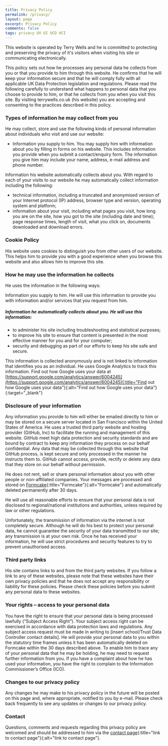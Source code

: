 ```yaml
---
title: Privacy Policy
permalink: /privacy/
layout: page
excerpt: Privacy Policy
comments: false
tags: privacy UX UI UCD HCI
---
```


This website is operated by Terry Wells and he is committed to protecting and preserving the privacy of it's visitors when visiting his site or communicating electronically.

This policy sets out how he processes any personal data he collects from you or that you provide to him through this website. He confirms that he will keep your information secure and that he will comply fully with all applicable UK Data Protection legislation and regulations. Please read the following carefully to understand what happens to personal data that you choose to provide to him, or that he collects from you when you visit this site. By visiting terrywells.co.uk (his website) you are accepting and consenting to the practices described in this policy.

### Types of information he may collect from you
He may collect, store and use the following kinds of personal information about individuals who visit and use our website:

* Information you supply to him. You may supply him with information about you by filling in forms on his website. This includes information you provide when you submit a contact/enquiry form. The information you give him may include your name, address, e-mail address and phone number.

Information his website automatically collects about you. With regard to each of your visits to our website he may automatically collect information including the following:

* technical information, including a truncated and anonymised version of your Internet protocol (IP) address, browser type and version, operating system and platform;
* information about your visit, including what pages you visit, how long you are on the site, how you got to the site (including date and time); page response times, length of visit, what you click on, documents downloaded and download errors.

### Cookie Policy

His website uses cookies to distinguish you from other users of our website. This helps him to provide you with a good experience when you browse this website and also allows him to improve this site.

### How he may use the information he collects

He uses the information in the following ways:

Information you supply to him. He will use this information to provide you with information and/or services that you request from him.

##### Information he automatically collects about you. He will use this information:

* to administer his site including troubleshooting and statistical purposes;
* to improve his site to ensure that content is presented in the most effective manner for you and for your computer;
* security and debugging as part of our efforts to keep his site safe and secure.

This information is collected anonymously and is not linked to information that identifies you as an individual. He uses Google Analytics to track this information. Find out how Google uses your data at [https://support.google.com/analytics/answer/6004245](https://support.google.com/analytics/answer/6004245){:title="Find out how Google uses your data"}{:alt="Find out how Google uses your data"}{:target="_blank"}

### Disclosure of your information
Any information you provide to him will either be emailed directly to him or may be stored on a secure server located in San Francisco within the United States of America. He uses a trusted third party website and hosting provider (GitHub, Inc) to facilitate the running and management of this website. GitHub meet high data protection and security standards and are bound by contract to keep any information they process on our behalf confidential. Any data that may be collected through this website that GitHub process, is kept secure and only processed in the manner he instructs them to. GitHub cannot access, provide, rectify or delete any data that they store on our behalf without permission.

He does not rent, sell or share personal information about you with other people or non-affiliated companies. Your messages are processed and stored on [Formcake](https://formcake.com/){:title="Formcake"}{:alt="Formcake"} and automatically deleted permanently after 30 days.

He will use all reasonable efforts to ensure that your personal data is not disclosed to regional/national institutions and authorities, unless required by law or other regulations.

Unfortunately, the transmission of information via the internet is not completely secure. Although he will do his best to protect your personal data, he cannot guarantee the security of your data transmitted to our site; any transmission is at your own risk. Once he has received your information, he will use strict procedures and security features to try to prevent unauthorised access.

### Third party links
His site contains links to and from the third party websites. If you follow a link to any of these websites, please note that these websites have their own privacy policies and that he does not accept any responsibility or liability for these policies. Please check these policies before you submit any personal data to these websites.

### Your rights – access to your personal data
You have the right to ensure that your personal data is being processed lawfully (“Subject Access Right”). Your subject access right can be exercised in accordance with data protection laws and regulations. Any subject access request must be made in writing to [insert school/Trust Data Controller contact details]. He will provide your personal data to you within the statutory time frames unless it has been automatically deleted on Formcake within the 30 days described above. To enable him to trace any of your personal data that he may be holding, he may need to request further information from you. If you have a complaint about how he has used your information, you have the right to complain to the Information Commissioner’s Office (ICO).

### Changes to our privacy policy
Any changes he may make to his privacy policy in the future will be posted on this page and, where appropriate, notified to you by e-mail. Please check back frequently to see any updates or changes to our privacy policy.

### Contact
Questions, comments and requests regarding this privacy policy are welcomed and should be addressed to him via the [contact page](/contact/){:title="link to contact page"}{:alt="link to contact page"}.